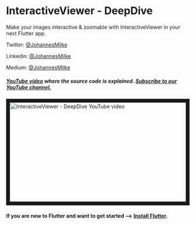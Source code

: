 # InteractiveViewer - DeepDive
Make your images interactive & zoomable with InteractiveViewer in your next Flutter app.


Twitter: [@JohannesMilke](https://twitter.com/JohannesMilke "Twitter Johannes Milke")

Linkedin: [@JohannesMilke](https://linkedin.com/in/JohannesMilke "Linkedin Johannes Milke")

Medium: [@JohannesMilke](https://medium.com/@JohannesMilke "Medium Johannes Milke")

##### [YouTube video](https://www.youtube.com/watch?v=Jb5SUSlJrqc "Youtube Johannes Milke") where the *source code* is explained. [Subscribe to our YouTube channel.](http://www.youtube.com/channel/UC0FD2apauvegCcsvqIBceLA?sub_confirmation=1 "YouTube Subscribe Johannes Milke")  
<a href="https://www.youtube.com/watch?v=Jb5SUSlJrqc&feature=player_embedded
" target="_blank"><img src="http://img.youtube.com/vi/Jb5SUSlJrqc/maxresdefault.jpg" 
alt="InteractiveViewer - DeepDive YouTube video" width="480" height="270" border="10" /></a>

#### If you are new to Flutter and want to get started --> [Install Flutter](https://flutter.io/docs/get-started/install "Install Flutter").